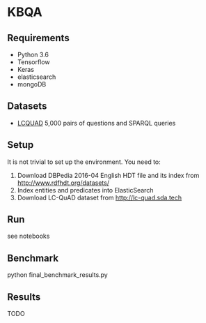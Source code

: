 # KBQA

## Requirements

* Python 3.6
* Tensorflow
* Keras
* elasticsearch
* mongoDB

## Datasets

* [LCQUAD](http://lc-quad.sda.tech) 5,000 pairs of questions and SPARQL queries

## Setup

It is not trivial to set up the environment. You need to:

1. Download DBPedia 2016-04 English HDT file and its index from http://www.rdfhdt.org/datasets/
2. Index entities and predicates into ElasticSearch
3. Download LC-QuAD dataset from http://lc-quad.sda.tech

<!-- 1. Create virtual environment and install all dependencies

'''
conda create -n tf36 python=3.6 pip
conda activate tf36
pip install -r requirements.txt
'''

2. Download and make [fastText](https://github.com/facebookresearch/fastText), load the English model trained on Wikipedia and generate fastText embeddings:

'''
cd data
wget https://s3-us-west-1.amazonaws.com/fasttext-vectors/wiki.en.zip
unzip wiki.en.zip
rm wiki.en.zip
'''

./fasttext print-word-vectors ../KBQA/data/fasttext/wiki.en.bin < ../KBQA/data/test_question_words.txt > ../KBQA/data/test_question_words_fasttext.txt

3. Run MongoDB

sudo service mongod start -->


## Run

see notebooks

## Benchmark

python final_benchmark_results.py


## Results

TODO
